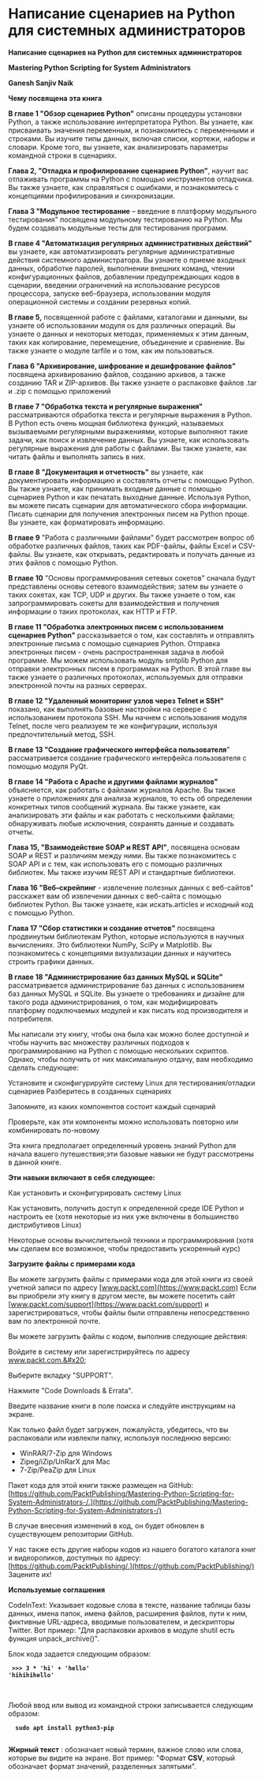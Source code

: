 # Написание сценариев на Python для системных администраторов

**Написание сценариев на Python для системных администраторов**

**Mastering Python Scripting for System Administrators**

**Ganesh Sanjiv Naik**

**Чему посвящена эта книга**&#x20;

**В главе 1 "Обзор сценариев Python"** описаны процедуры установки Python, а также использование интерпретатора Python. Вы узнаете, как присваивать значения переменным, и познакомитесь с переменными и строками. Вы изучите типы данных, включая списки, кортежи, наборы и словари. Кроме того, вы узнаете, как анализировать параметры командной строки в сценариях.

&#x20;**Глава 2, "Отладка и профилирование сценариев Python"**, научит вас отлаживать программы на Python с помощью инструментов отладчика. Вы также узнаете, как справляться с ошибками, и познакомитесь с концепциями профилирования и синхронизации.

&#x20;**Глава 3 "Модульное тестирование** – введение в платформу модульного тестирования" посвящена модульному тестированию на Python. Мы будем создавать модульные тесты для тестирования программ.

**В главе 4 "Автоматизация регулярных административных действий"** вы узнаете, как автоматизировать регулярные административные действия системного администратора. Вы узнаете о приеме входных данных, обработке паролей, выполнении внешних команд, чтении конфигурационных файлов, добавлении предупреждающих кодов в сценарии, введении ограничений на использование ресурсов процессора, запуске веб-браузера, использовании модуля операционной системы и создании резервных копий.&#x20;

**В главе 5,** посвященной работе с файлами, каталогами и данными, вы узнаете об использовании модуля os для различных операций. Вы узнаете о данных и некоторых методах, применяемых к этим данным, таких как копирование, перемещение, объединение и сравнение. Вы также узнаете о модуле tarfile и о том, как им пользоваться.&#x20;

**Глава 6 "Архивирование, шифрование и дешифрование файлов"** посвящена архивированию файлов, созданию архивов, а также созданию TAR и ZIP-архивов. Вы также узнаете о распаковке файлов .tar и .zip с помощью приложений

**В главе 7 "Обработка текста и регулярные выражения"** рассматриваются обработка текста и регулярные выражения в Python. В Python есть очень мощная библиотека функций, называемых вызываемыми регулярными выражениями, которые выполняют такие задачи, как поиск и извлечение данных. Вы узнаете, как использовать регулярные выражения для работы с файлами. Вы также узнаете, как читать файлы и выполнять запись в них.

**В главе 8 "Документация и отчетность"** вы узнаете, как документировать информацию и составлять отчеты с помощью Python. Вы также узнаете, как принимать входные данные с помощью сценариев Python и как печатать выходные данные. Используя Python, вы можете писать сценарии для автоматического сбора информации. Писать сценарии для получения электронных писем на Python проще. Вы узнаете, как форматировать информацию.

**В главе 9** "Работа с различными файлами" будет рассмотрен вопрос об обработке различных файлов, таких как PDF-файлы, файлы Excel и CSV-файлы. Вы узнаете, как открывать, редактировать и получать данные из этих файлов с помощью Python.

**В главе 10** "Основы программирования сетевых сокетов" сначала будут представлены основы сетевого взаимодействия; затем вы узнаете о таких сокетах, как TCP, UDP и других. Вы также узнаете о том, как запрограммировать сокеты для взаимодействия и получения информации о таких протоколах, как HTTP и FTP.

**В главе 11 "Обработка электронных писем с использованием сценариев Python"** рассказывается о том, как составлять и отправлять электронные письма с помощью сценариев Python. Отправка электронных писем - очень распространенная задача в любой программе. Мы можем использовать модуль smtplib Python для отправки электронных писем в программах на Python. В этой главе вы также узнаете о различных протоколах, используемых для отправки электронной почты на разных серверах.

**В главе 12 "Удаленный мониторинг узлов через Telnet и SSH"** показано, как выполнять базовые настройки на сервере с использованием протокола SSH. Мы начнем с использования модуля Telnet, после чего реализуем те же конфигурации, используя предпочтительный метод, SSH.

**В главе 13 "Создание графического интерфейса пользователя**" рассматривается создание графического интерфейса пользователя с помощью модуля PyQt.

**В главе 14 "Работа с Apache и другими файлами журналов"** объясняется, как работать с файлами журналов Apache. Вы также узнаете о приложениях для анализа журналов, то есть об определении конкретных типов сообщений журнала. Вы также узнаете, как анализировать эти файлы и как работать с несколькими файлами; обнаруживать любые исключения, сохранять данные и создавать отчеты.

**Глава 15, "Взаимодействие SOAP и REST API"**, посвящена основам SOAP и REST и различиям между ними. Вы также познакомитесь с SOAP API и с тем, как использовать его с помощью различных библиотек. Мы также изучим REST API и стандартные библиотеки.

**Глава 16 "Веб–скрейпинг** - извлечение полезных данных с веб-сайтов" расскажет вам об извлечении данных с веб-сайта с помощью библиотек Python. Вы также узнаете, как искать.articles и исходный код с помощью Python.

**Глава 17 "Сбор статистики и создание отчетов"** посвящена продвинутым библиотекам Python, которые используются в научных вычислениях. Это библиотеки NumPy, SciPy и Matplotlib. Вы познакомитесь с концепциями визуализации данных и научитесь строить графики данных.

**В главе 18 "Администрирование баз данных MySQL и SQLite"** рассматривается администрирование баз данных с использованием баз данных MySQL и SQLite. Вы узнаете о требованиях и дизайне для такого рода администрирования, о том, как модифицировать платформу подключаемых модулей и как писать код производителя и потребителя.

Мы написали эту книгу, чтобы она была как можно более доступной и чтобы научить вас множеству различных подходов к программированию на Python с помощью нескольких скриптов. Однако, чтобы получить от них максимальную отдачу, вам необходимо сделать следующее:

Установите и сконфигурируйте систему Linux для тестирования/отладки сценариев Разберитесь в созданных сценариях

Запомните, из каких компонентов состоит каждый сценарий&#x20;

Проверьте, как эти компоненты можно использовать повторно или комбинировать по-новому&#x20;

Эта книга предполагает определенный уровень знаний Python для начала вашего путешествия;эти базовые навыки не будут рассмотрены в данной книге.&#x20;

**Эти навыки включают в себя следующее:**

Как установить и сконфигурировать систему Linux&#x20;

Как установить, получить доступ к определенной среде IDE Python и настроить ее (хотя некоторые из них уже включены в большинство дистрибутивов Linux)&#x20;

Некоторые основы вычислительной техники и программирования (хотя мы сделаем все возможное, чтобы предоставить ускоренный курс)

**Загрузите файлы с примерами кода**

Вы можете загрузить файлы с примерами кода для этой книги из своей учетной записи по адресу [www.packt.com](https://www.packt.com) Если вы приобрели эту книгу в другом месте, вы можете посетить сайт [www.packt.com/support](https://www.packt.com/support) и зарегистрироваться, чтобы файлы были отправлены непосредственно вам по электронной почте.

Вы можете загрузить файлы с кодом, выполнив следующие действия:

Войдите в систему или зарегистрируйтесь по адресу www.packt.com.&#x20;

Выберите вкладку "SUPPORT".&#x20;

Нажмите "Code Downloads & Errata".&#x20;

Введите название книги в поле поиска и следуйте инструкциям на экране.

Как только файл будет загружен, пожалуйста, убедитесь, что вы распаковали или извлекли папку, используя последнюю версию:

* WinRAR/7-Zip для Windows
* Zipeg/iZip/UnRarX для Mac
* 7-Zip/PeaZip для Linux

Пакет кода для этой книги также размещен на GitHub:[https://github.com/PacktPublishing/Mastering-Python-Scripting-for-System-Administrators-/.](https://github.com/PacktPublishing/Mastering-Python-Scripting-for-System-Administrators-/)

В случае внесения изменений в код, он будет обновлен в существующем репозитории GitHub.

У нас также есть другие наборы кодов из нашего богатого каталога книг и видеороликов, доступных по адресу: [https://github.com/PacktPublishing/.](https://github.com/PacktPublishing/) Зацените их!

**Используемые соглашения**

CodeInText: Указывает кодовые слова в тексте, название таблицы базы данных, имена папок, имена файлов, расширения файлов, пути к ним, фиктивные URL-адреса, вводимые пользователем, и дескрипторы Twitter. Вот пример: "Для распаковки архивов в модуле shutil есть функция unpack\_archive()".

Блок кода задается следующим образом:

<pre><code><strong> >>> 3 * 'hi' + 'hello'
</strong><strong>'hihihihello' 
</strong></code></pre>

[\
](https://translate.yandex.ru/)

Любой ввод или вывод из командной строки записывается следующим образом:

<pre><code><strong>  sudo apt install python3-pip
</strong><strong>  
</strong></code></pre>

**Жирный текст** : обозначает новый термин, важное слово или слова, которые вы видите на экране. Вот пример: "Формат **CSV**, который обозначает формат значений, разделенных запятыми".

[\
](https://translate.yandex.ru/)
